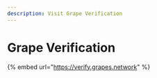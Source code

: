 ```yaml
---
description: Visit Grape Verification
---
```


# Grape Verification

{% embed url="https://verify.grapes.network" %}
